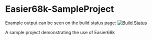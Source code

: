 # Easier68k-SampleProject

Example output can be seen on the build status page: [![Build Status](https://travis-ci.org/Chris-Johnston/Easier68k-SampleProject.svg?branch=master)](https://travis-ci.org/Chris-Johnston/Easier68k-SampleProject)

A sample project demonstrating the use of Easier68k
